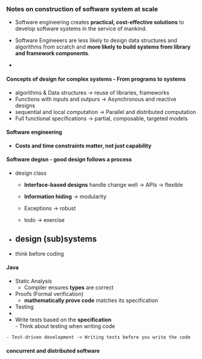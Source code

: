 ### Notes on construction of software system at scale 
  - Software engineering creates **practical, cost-effective solutions** to develop software systems in the service of mankind.  

  - Software Engineeers are less likely to design data structures and algorithms from scratch and **more likely to build systems from library and framework components**.  

  -  

#### Concepts of design for complex systems - From programs to systems
  - algorithms & Data structures -> reuse of libraries, frameworks 
  - Functions with inputs and outpurs -> Asynchronous and reactive designs 
  - sequential and local computation -> Parallel and distributed computation 
  - Full functional specifications -> partial, composable, targeted models 

#### Software engineering 
  - **Costs and time constraints matter, not just capability**  
  
#### Software degisn - good design follows a process
  * design class
    - **Interface-based designs** handle change well -> APIs -> flexible 
    - **Information hiding** -> modularity
    - Exceptions -> robust 

    - todo -> exercise 

  * design (sub)systems
    - 
  
  * think before coding 

#### Java
  * Static Analysis 
    - Compiler ensures **types** are correct 
  * Proofs (Formal verification) 
    - **mathematically prove code** matches its specification 
  *  Testing 
  *  
  *  Write tests based on the **specification**  
    - Think about testing when writing code 

    - Test-driven development -> Writing tests before you write the code 

#### concurrent and distributed software 

